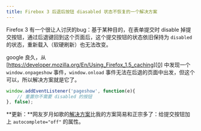 ```yaml
---
title: Firebox 3 后退后按钮 diasabled 状态不恢复的一个解决方案
---
```

Firefox 3 有一个很让人讨厌的bug：基于某种目的，在表单提交时 disable 掉提交按钮，通过后退键回到这个页面后，这个提交按钮的状态依旧保持为 `disabled` 的状态，重新载入（软硬刷新）也无法改变。

google 良久，从 [https://developer.mozilla.org/En/Using_Firefox_1.5_caching][0] 中发现一个 `window.onpageshow` 事件，`window.onload` 事件无法在后退的页面中出发，但这个可以，所以解决方案就是它了。

```js
window.addEventListener('pageshow', function(e){
    // 重置你不需要 disabled 的按钮
}, false);
```

**更新：**网友岁月如歌的[解决方案][1]比我的方案简易和正宗多了：给提交按钮加上 `autocomplete="off"` 的属性。

[0]: https://developer.mozilla.org/En/Using_Firefox_1.5_caching
[1]: http://lifesinger.org/blog/?p=569
